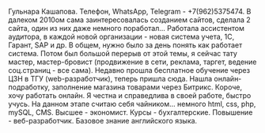 Гульнара Кашапова.
Телефон, WhatsApp, Telegram - +7(962)5375474.
В далеком 2010ом сама заинтересовалась созданием сайтов, сделала 2 сайта, один из них даже немного поработал... Работала ассистентом аудитора, в каждой новой организации - новая система учета, 1С, Гарант, SAP и др. В общем, нужно было за день понять как работает система. Потом был большой перерыв от этой темы, я сейчас тату мастер, мастер-бровист (продвижение в сети, реклама, таргет, ведение соц.страниц - все сама). Недавно прошла бесплатное обучение через ЦЗН в ТГУ (web-разработчик), теперь пришла сюда. Нашла онлайн-подработку, заполнение магазина товарами через Битрикс. Короче, хочу работать онлайн. Я честна и справедлива в своей работе, быстро учусь.
На данном этапе считаю себя чайником... немного html, css, php, mySQL, CMS.
Высшее - экономист. Курсы - бухгалтерские. Повышение - веб-разработчик.
Базовое знание английского языка. 
